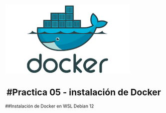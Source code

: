 <img src="imagenes/Docker.png" alt="Docker" width="400">
<h1 align="center">#Practica 05 - instalación de Docker</h1>
##Instalación de Docker en WSL Debian 12
